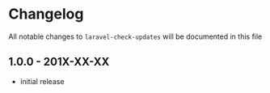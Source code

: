 # Changelog

All notable changes to `laravel-check-updates` will be documented in this file

## 1.0.0 - 201X-XX-XX

- initial release
